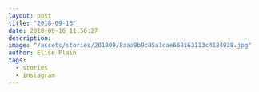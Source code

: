 ```yaml
---
layout: post
title: "2018-09-16"
date: 2018-09-16 11:56:27
description: 
image: "/assets/stories/201809/8aaa9b9c05a1cae668163113c4184938.jpg"
author: Elise Plain
tags: 
  - stories
  - instagram
---
```



<p></p>

